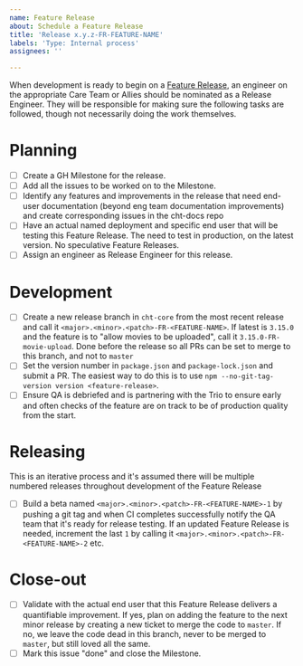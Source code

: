 ```yaml
---
name: Feature Release
about: Schedule a Feature Release
title: 'Release x.y.z-FR-FEATURE-NAME'
labels: 'Type: Internal process'
assignees: ''

---
```


When development is ready to begin on a [Feature Release](https://docs.communityhealthtoolkit.org/core/releases/feature_releases/#release-names), an engineer on the appropriate Care Team or Allies should be nominated as a Release Engineer. They will be responsible for making sure the following tasks are followed, though not necessarily doing the work themselves.

# Planning

- [ ] Create a GH Milestone for the release.
- [ ] Add all the issues to be worked on to the Milestone.
- [ ] Identify any features and improvements in the release that need end-user documentation (beyond eng team documentation improvements) and create corresponding issues in the cht-docs repo
- [ ] Have an actual named deployment and specific end user that will be testing this Feature Release. The need to test in production, on the latest version. No speculative Feature Releases.
- [ ] Assign an engineer as Release Engineer for this release.

# Development

- [ ] Create a new release branch in `cht-core` from the most recent release and call it  `<major>.<minor>.<patch>-FR-<FEATURE-NAME>`. If latest is `3.15.0` and the feature is to "allow movies to be uploaded", call it `3.15.0-FR-movie-upload`. Done before the release so all PRs can be set to merge to this branch, and not to `master`
- [ ] Set the version number in `package.json` and `package-lock.json` and submit a PR. The easiest way to do this is to use `npm --no-git-tag-version version <feature-release>`.
- [ ] Ensure QA is debriefed and is partnering with the Trio to ensure early and often checks of the feature are on track to be of production quality from the start.

# Releasing
This is an iterative process and it's assumed there will be multiple numbered releases throughout development of the Feature Release

- [ ] Build a beta named `<major>.<minor>.<patch>-FR-<FEATURE-NAME>-1` by pushing a git tag and when CI completes successfully notify the QA team that it's ready for release testing. If an updated Feature Release is needed, increment the last `1` by calling it `<major>.<minor>.<patch>-FR-<FEATURE-NAME>-2` etc.

# Close-out

- [ ] Validate with the actual end user that this Feature Release delivers a quantifiable improvement.  If yes, plan on adding the feature to the next minor release by creating a new ticket to merge the code to `master`.  If no, we leave the code dead in this branch, never to be merged to `master`, but still loved all the same.
- [ ] Mark this issue "done" and close the Milestone.
